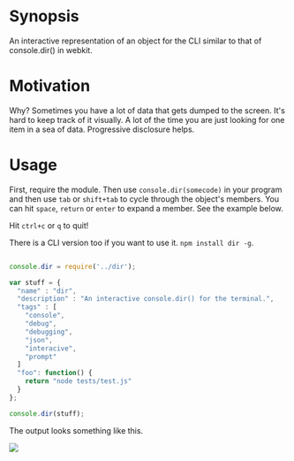 # Synopsis
An interactive representation of an object for the CLI similar to that of console.dir() in webkit.

# Motivation
Why? Sometimes you have a lot of data that gets dumped to the screen. It's hard to keep track of it visually. A lot of the time you are just looking for one item in a sea of data. Progressive disclosure helps.

# Usage
First, require the module. Then use `console.dir(somecode)` in your program and then use `tab` or `shift+tab` to cycle through the object's members. You can hit `space`, `return` or `enter` to expand a member. See the example below.

Hit `ctrl+c` or `q` to quit!

There is a CLI version too if you want to use it. `npm install dir -g`.

```js

console.dir = require('../dir');

var stuff = { 
  "name" : "dir", 
  "description" : "An interactive console.dir() for the terminal.",
  "tags" : [
    "console",
    "debug",
    "debugging",
    "json",
    "interacive",
    "prompt"
  ]
  "foo": function() { 
    return "node tests/test.js"
  }
};

console.dir(stuff);

```

The output looks something like this.

<img src="https://github.com/hij1nx/node-dir/raw/master/screenshot.png"/>

